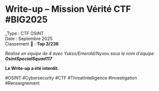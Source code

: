# Write-up – Mission Vérité CTF #BIG2025

_Type : CTF OSINT  
Date : Septembre 2025  
Classement 🥉 : **Top 3/236**

_Réalisé en équipe de 4 avec Yukss/Emerald/Nyxou sous le nom d'équipe **OsintSpecialSquad117**_

**Le Write-up a été interdit.**

<!-- Hashtags pour référencement -->
#OSINT #Cybersecurity #CTF #ThreatIntelligence #Investigation #Renseignement
